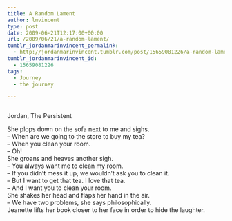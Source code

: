 ```yaml
---
title: A Random Lament
author: lmvincent
type: post
date: 2009-06-21T12:17:00+00:00
url: /2009/06/21/a-random-lament/
tumblr_jordanmarinvincent_permalink:
  - http://jordanmarinvincent.tumblr.com/post/15659081226/a-random-lament
tumblr_jordanmarinvincent_id:
  - 15659081226
tags:
  - Journey
  - the journey

---
```

<a href="http://www.flickr.com/photos/larryvincent/3647423325/" title="photo sharing" target="_blank" rel="noopener"><img src="http://farm3.static.flickr.com/2447/3647423325_5f84e7a49e_m.jpg" alt="" /></a>

Jordan, The Persistent

She plops down on the sofa next to me and sighs.  
&ndash; When are we going to the store to buy my tea?  
&ndash; When you clean your room.  
&ndash; Oh!  
She groans and heaves another sigh.  
&ndash; You always want me to clean my room.  
&ndash; If you didn&rsquo;t mess it up, we wouldn&rsquo;t ask you to clean it.  
&ndash; But I want to get that tea. I love that tea.  
&ndash; And I want you to clean your room.  
She shakes her head and flaps her hand in the air.  
&ndash; We have two problems, she says philosophically.  
Jeanette lifts her book closer to her face in order to hide the laughter.

<div class="blogger-post-footer">
  <img loading="lazy" width="1" height="1" src="https://blogger.googleusercontent.com/tracker/9039099668816362935-1045095126174200636?l=jordansjourney2.blogspot.com" alt="" />
</div>
